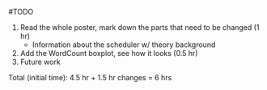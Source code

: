 #TODO

1. Read the whole poster, mark down the parts that need to be changed (1 hr)
	- Information about the scheduler w/ theory background
2. Add the WordCount boxplot, see how it looks (0.5 hr)
3. Future work

Total (initial time): 4.5 hr + 1.5 hr changes = 6 hrs
